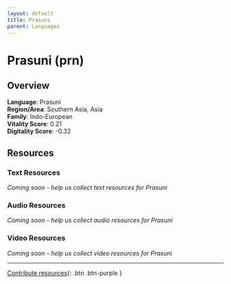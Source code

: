 ```yaml
---
layout: default
title: Prasuni
parent: Languages
---
```


# Prasuni (prn)

## Overview

**Language**: Prasuni  
**Region/Area**: Southern Asia, Asia  
**Family**: Indo-European  
**Vitality Score**: 0.21  
**Digitality Score**: -0.32  

## Resources

### Text Resources
*Coming soon - help us collect text resources for Prasuni*

### Audio Resources
*Coming soon - help us collect audio resources for Prasuni*

### Video Resources
*Coming soon - help us collect video resources for Prasuni*

---

[Contribute resources](https://fairtrain.github.io/){: .btn .btn-purple }
